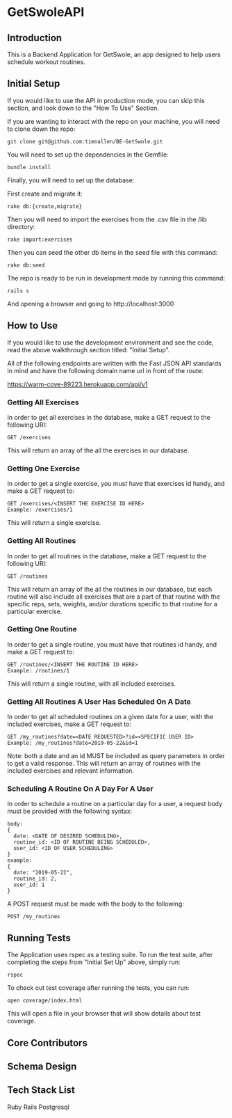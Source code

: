 # GetSwoleAPI

## Introduction

This is a Backend Application for GetSwole, an app designed to help users schedule workout routines.

## Initial Setup

If you would like to use the API in production mode, you can skip this section, and look down to the "How To Use" Section.

If you are wanting to interact with the repo on your machine, you will need to clone down the repo:
```
git clone git@github.com:timnallen/BE-GetSwole.git
```
You will need to set up the dependencies in the Gemfile:

```
bundle install
```

Finally, you will need to set up the database:

First create and migrate it:

```
rake db:{create,migrate}
```

Then you will need to import the exercises from the .csv file in the /lib directory:

```
rake import:exercises
```

Then you can seed the other db items in the seed file with this command:

```
rake db:seed
```

The repo is ready to be run in development mode by running this command:

```
rails s
```
And opening a browser and going to http://localhost:3000

## How to Use

If you would like to use the development environment and see the code, read the above walkthrough section titled: "Initial Setup".

All of the following endpoints are written with the Fast JSON API standards in mind and have the following domain name url in front of the route:

https://warm-cove-89223.herokuapp.com/api/v1

### Getting All Exercises

In order to get all exercises in the database, make a GET request to the following URI:

```
GET /exercises
```

This will return an array of the all the exercises in our database.

### Getting One Exercise

In order to get a single exercise, you must have that exercises id handy, and make a GET request to:

```
GET /exercises/<INSERT THE EXERCISE ID HERE>
Example: /exercises/1
```

This will return a single exercise.

### Getting All Routines

In order to get all routines in the database, make a GET request to the following URI:

```
GET /routines
```

This will return an array of the all the routines in our database, but each routine will also include all exercises that are a part of that routine with the specific reps, sets, weights, and/or durations specific to that routine for a particular exercise.

### Getting One Routine

In order to get a single routine, you must have that routines id handy, and make a GET request to:

```
GET /routines/<INSERT THE ROUTINE ID HERE>
Example: /routines/1
```

This will return a single routine, with all included exercises.

### Getting All Routines A User Has Scheduled On A Date

In order to get all scheduled routines on a given date for a user, with the included exercises, make a GET request to:

```
GET /my_routines?date=<DATE REQUESTED>?id=<SPECIFIC USER ID>
Example: /my_routines?date=2019-05-22&id=1
```

Note: both a date and an id MUST be included as query parameters in order to get a valid response. This will return an array of routines with the included exercises and relevant information.

### Scheduling A Routine On A Day For A User

In order to schedule a routine on a particular day for a user, a request body must be provided with the following syntax:

```
body:
{
  date: <DATE OF DESIRED SCHEDULING>,
  routine_id: <ID OF ROUTINE BEING SCHEDULED>,
  user_id: <ID OF USER SCHEDULING>
}
example:
{
  date: "2019-05-22",
  routine_id: 2,
  user_id: 1
}
```

A POST request must be made with the body to the following:

```
POST /my_routines
```

## Running Tests

The Application uses rspec as a testing suite. To run the test suite, after completing the steps from "Initial Set Up" above, simply run:

```
rspec
```

To check out test coverage after running the tests, you can run:

```
open coverage/index.html
```

This will open a file in your browser that will show details about test coverage.

## Core Contributors

## Schema Design

## Tech Stack List
Ruby
Rails
Postgresql
